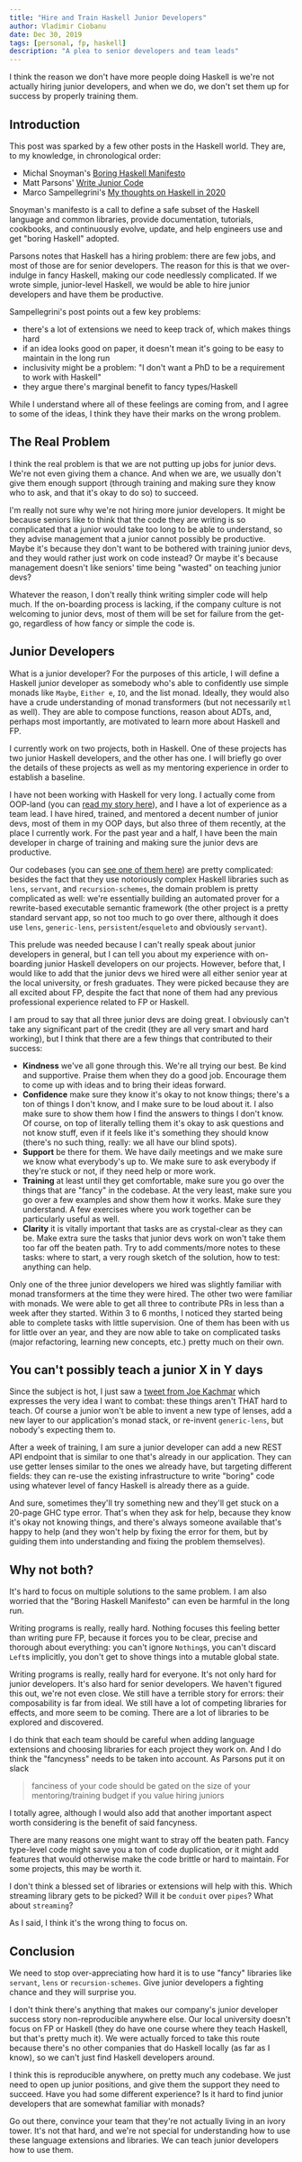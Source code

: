 ```yaml
---
title: "Hire and Train Haskell Junior Developers"
author: Vladimir Ciobanu
date: Dec 30, 2019
tags: [personal, fp, haskell]
description: "A plea to senior developers and team leads"
---
```


I think the reason we don't have more people doing Haskell is we're not actually
hiring junior developers, and when we do, we don't set them up for success by
properly training them.

## Introduction

This post was sparked by a few other posts in the Haskell world. They are, to my
knowledge, in chronological order:
- Michal Snoyman's [Boring Haskell Manifesto](https://www.snoyman.com/blog/2019/11/boring-haskell-manifesto)
- Matt Parsons' [Write Junior Code](https://www.parsonsmatt.org/2019/12/26/write_junior_code.html)
- Marco Sampellegrini's [My thoughts on Haskell in 2020](https://alpacaaa.net/thoughts-on-haskell-2020/)

Snoyman's manifesto is a call to define a safe subset of the Haskell language
and common libraries, provide documentation, tutorials, cookbooks, and
continuously evolve, update, and help engineers use and get "boring Haskell"
adopted.

Parsons notes that Haskell has a hiring problem: there are few jobs, and most
of those are for senior developers. The reason for this is that we
over-indulge in fancy Haskell, making our code needlessly complicated. If we
wrote simple, junior-level Haskell, we would be able to hire junior developers
and have them be productive.

Sampellegrini's post points out a few key problems:
- there's a lot of extensions we need to keep track of, which makes things hard
- if an idea looks good on paper, it doesn't mean it's going to be easy to
  maintain in the long run
- inclusivity might be a problem: "I don't want a PhD to be a requirement to
  work with Haskell"
- they argue there's marginal benefit to fancy types/Haskell

While I understand where all of these feelings are coming from, and I agree to
some of the ideas, I think they have their marks on the wrong problem.

## The Real Problem

I think the real problem is that we are not putting up jobs for junior devs. We're
not even giving them a chance. And when we are, we usually don't give them
enough support (through training and making sure they know who to ask, and that
it's okay to do so) to succeed.

I'm really not sure why we're not hiring more junior developers. It might be
because seniors like to think that the code they are writing is so complicated
that a junior would take too long to be able to understand, so they advise
management that a junior cannot possibly be productive. Maybe it's because they
don't want to be bothered with training junior devs, and they would rather just work
on code instead? Or maybe it's because management doesn't like seniors' time
being "wasted" on teaching junior devs?

Whatever the reason, I don't really think writing simpler code will help much.
If the on-boarding process is lacking, if the company culture is not welcoming to
junior devs, most of them will be set for failure from the get-go, regardless of how
fancy or simple the code is.

## Junior Developers

What is a junior developer? For the purposes of this article, I will define a
Haskell junior developer as somebody who's able to confidently use simple monads
like `Maybe`, `Either e`, `IO`, and the list monad. Ideally, they would also
have a crude understanding of monad transformers (but not necessarily `mtl` as
well). They are able to compose functions, reason about ADTs, and, perhaps most
importantly, are motivated to learn more about Haskell and FP.

I currently work on two projects, both in Haskell. One of these projects has two
junior Haskell developers, and the other has one. I will briefly go over the
details of these projects as well as my mentoring experience in order to
establish a baseline.

I have not been working with Haskell for very long. I actually come from OOP-land
(you can [read my story here](https://cvlad.info/haskell/)), and I have a lot of
experience as a team lead. I have hired, trained, and mentored a decent number of
junior devs, most of them in my OOP days, but also three of them recently, at
the place I currently work. For the past year and a half, I have been the main
developer in charge of training and making sure the junior devs are productive.

Our codebases (you can [see one of them
here](https://github.com/kframework/kore)) are pretty complicated: besides the
fact that they use notoriously complex Haskell libraries such as `lens`,
`servant`, and `recursion-schemes`, the domain problem is pretty complicated as
well: we're essentially building an automated prover for a rewrite-based
executable semantic framework (the other project is a pretty standard servant
app, so not too much to go over there, although it does use `lens`,
`generic-lens`, `persistent`/`esqueleto` and obviously `servant`).

This prelude was needed because I can't really speak about junior developers in
general, but I can tell you about my experience with on-boarding junior Haskell
developers on our projects. However, before that, I would like to add that the
junior devs we hired were all either senior year at the local university, or fresh
graduates. They were picked because they are all excited about FP, despite the
fact that none of them had any previous professional experience related to FP or
Haskell.

I am proud to say that all three junior devs are doing great. I obviously can't take
any significant part of the credit (they are all very smart and hard working),
but I think that there are a few things that contributed to their success:
- **Kindness** we've all gone through this. We're all trying our best. Be kind and
  supportive. Praise them when they do a good job. Encourage them to come up
  with ideas and to bring their ideas forward.
- **Confidence** make sure they know it's okay to not know things; there's a ton of
  things I don't know, and I make sure to be loud about it. I also make sure to
  show them how I find the answers to things I don't know. Of course, on top of
  literally telling them it's okay to ask questions and not know stuff, even if
  it feels like it's something they should know (there's no such thing, really:
  we all have our blind spots).
- **Support** be there for them. We have daily meetings and we make sure we know
  what everybody's up to. We make sure to ask everybody if they're stuck or not,
  if they need help or more work.
- **Training** at least until they get comfortable, make sure you go over the things
  that are "fancy" in the codebase. At the very least, make sure you go over a
  few examples and show them how it works. Make sure they understand. A few
  exercises where you work together can be particularly useful as well.
- **Clarity** it is vitally important that tasks are as crystal-clear as they can
  be. Make extra sure the tasks that junior devs work on won't take them too far off
  the beaten path. Try to add comments/more notes to these tasks: where to
  start, a very rough sketch of the solution, how to test: anything can help.

Only one of the three junior developers we hired was slightly familiar with
monad transformers at the time they were hired. The other two were familiar with
monads. We were able to get all three to contribute PRs in less than a week after
they started. Within 3 to 6 months, I noticed they started being able to
complete tasks with little supervision. One of them has been with us for little
over an year, and they are now able to take on complicated tasks (major
refactoring, learning new concepts, etc.) pretty much on their own.

## You can't possibly teach a junior X in Y days

Since the subject is hot, I just saw a [tweet from Joe Kachmar](https://twitter.com/jkachmar/status/1210977393197883393)
which expresses the very idea I want to combat: these things aren't THAT hard to
teach. Of course a junior won't be able to invent a new type of lenses, add a
new layer to our application's monad stack, or re-invent `generic-lens`, but
nobody's expecting them to.

After a week of training, I am sure a junior developer can add a new REST API
endpoint that is similar to one that's already in our application. They can use
getter lenses similar to the ones we already have, but targeting different
fields: they can re-use the existing infrastructure to write "boring" code using
whatever level of fancy Haskell is already there as a guide.

And sure, sometimes they'll try something new and they'll get stuck on a 20-page
GHC type error. That's when they ask for help, because they know it's okay not
knowing things, and there's always someone available that's happy to help (and they
won't help by fixing the error for them, but by guiding them into understanding
and fixing the problem themselves).

## Why not both?

It's hard to focus on multiple solutions to the same problem. I am also worried
that the "Boring Haskell Manifesto" can even be harmful in the long run.

Writing programs is really, really hard. Nothing focuses this feeling better than
writing pure FP, because it forces you to be clear, precise and thorough about
everything: you can't ignore `Nothing`s, you can't discard `Left`s implicitly,
you don't get to shove things into a mutable global state.

Writing programs is really, really hard for everyone. It's not only hard for
junior developers. It's also hard for senior developers. We haven't figured this
out, we're not even close. We still have a terrible story for errors: their
composability is far from ideal. We still have a lot of competing libraries for
effects, and more seem to be coming. There are a lot of libraries to be explored
and discovered.

I do think that each team should be careful when adding language extensions and
choosing libraries for each project they work on. And I do think the "fancyness"
needs to be taken into account. As Parsons put it on slack
> fanciness of your code should be gated on the size of your mentoring/training
> budget if you value hiring juniors

I totally agree, although I would also add that another important aspect worth
considering is the benefit of said fancyness.

There are many reasons one might want to stray off the beaten path. Fancy
type-level code might save you a ton of code duplication, or it might add
features that would otherwise make the code brittle or hard to maintain. For
some projects, this may be worth it.

I don't think a blessed set of libraries or extensions will help with this.
Which streaming library gets to be picked? Will it be `conduit` over `pipes`?
What about `streaming`? 

As I said, I think it's the wrong thing to focus on.

## Conclusion

We need to stop over-appreciating how hard it is to use "fancy" libraries like
`servant`, `lens` or `recursion-schemes`. Give junior developers a fighting
chance and they will surprise you.

I don't think there's anything that makes our company's junior developer success
story non-reproducible anywhere else. Our local university doesn't focus on FP
or Haskell (they do have one course where they teach Haskell, but that's pretty
much it). We were actually forced to take this route because there's no other
companies that do Haskell locally (as far as I know), so we can't just find
Haskell developers around.

I think this is reproducible anywhere, on pretty much any codebase. We just need
to open up junior positions, and give them the support they need to succeed.
Have you had some different experience? Is it hard to find junior developers
that are somewhat familiar with monads?

Go out there, convince your team that they're not actually living in an ivory
tower. It's not that hard, and we're not special for understanding how to use
these language extensions and libraries. We can teach junior developers how to
use them. 
